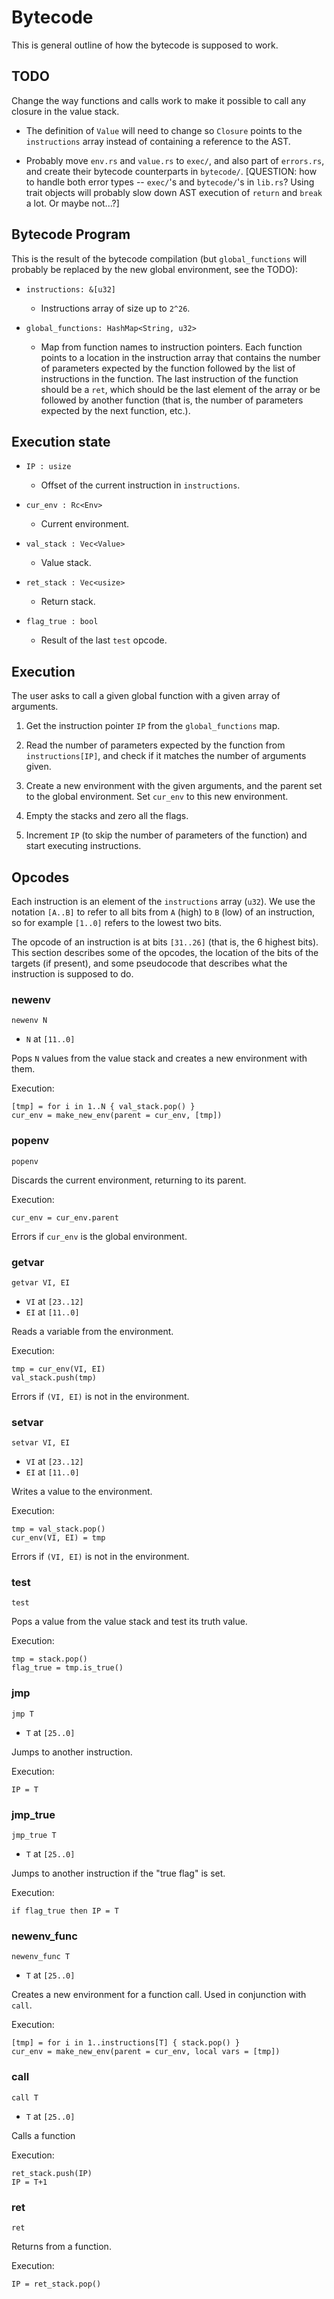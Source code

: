 
# Bytecode

This is general outline of how the bytecode is supposed to work.

## TODO

Change the way functions and calls work to make it possible to
call any closure in the value stack.

- The definition of `Value` will need to change so `Closure` points
to the `instructions` array instead of containing a reference to
the AST.

- Probably move `env.rs` and `value.rs` to `exec/`, and also part
of `errors.rs`, and create their bytecode counterparts in
`bytecode/`. [QUESTION: how to handle both error types -- `exec/`'s
and `bytecode/`'s in `lib.rs`? Using trait objects will probably
slow down AST execution of `return` and `break` a lot. Or maybe not...?]


## Bytecode Program

This is the result of the bytecode compilation (but `global_functions` will
probably be replaced by the new global environment, see the TODO):

- `instructions: &[u32]`

    - Instructions array of size up to `2^26`.

- `global_functions: HashMap<String, u32>`

    - Map from function names to instruction pointers. Each function points to
      a location in the instruction array that contains the number of parameters
      expected by the function followed by the list of instructions in the function.
      The last instruction of the function should be a `ret`, which should be the
      last element of the array or be followed by another function (that is, the
      number of parameters expected by the next function, etc.).

## Execution state

- `IP : usize`

    - Offset of the current instruction in `instructions`.

- `cur_env : Rc<Env>`

    - Current environment.

- `val_stack : Vec<Value>`

    - Value stack.

- `ret_stack : Vec<usize>`

    - Return stack.

- `flag_true : bool`

    - Result of the last `test` opcode.


## Execution

The user asks to call a given global function with a given array of arguments.

1. Get the instruction pointer `IP` from the `global_functions` map.

2. Read the number of parameters expected by the function from `instructions[IP]`, and
   check if it matches the number of arguments given.

3. Create a new environment with the given arguments, and the parent set to the global
   environment. Set `cur_env` to this new environment.

4. Empty the stacks and zero all the flags.

5. Increment `IP` (to skip the number of parameters of the function) and start executing
   instructions.

## Opcodes

Each instruction is an element of the `instructions` array (`u32`).  We use the notation
`[A..B]` to refer to all bits from `A` (high) to `B` (low) of an instruction, so for
example `[1..0]` refers to the lowest two bits.

The opcode of an instruction is at bits `[31..26]` (that is, the 6 highest bits).
This section describes some of the opcodes, the location of the bits of the targets (if
present), and some pseudocode that describes what the instruction is supposed to do.


### newenv

`newenv N`

- `N` at `[11..0]`

Pops `N` values from the value stack and creates a new environment with them.

Execution:

```
[tmp] = for i in 1..N { val_stack.pop() }
cur_env = make_new_env(parent = cur_env, [tmp])
```
    

### popenv

`popenv`

Discards the current environment, returning to its parent.

Execution:

```
cur_env = cur_env.parent
```

Errors if `cur_env` is the global environment.


### getvar

`getvar VI, EI`

- `VI` at `[23..12]`
- `EI` at `[11..0]`

Reads a variable from the environment.

Execution:

```
tmp = cur_env(VI, EI)
val_stack.push(tmp)
```

Errors if `(VI, EI)` is not in the environment.


### setvar

`setvar VI, EI`

- `VI` at `[23..12]`
- `EI` at `[11..0]`

Writes a value to the environment.

Execution:

```
tmp = val_stack.pop()
cur_env(VI, EI) = tmp
```

Errors if `(VI, EI)` is not in the environment.


### test

`test`

Pops a value from the value stack and test its truth value.

Execution:

```
tmp = stack.pop()
flag_true = tmp.is_true()
```


### jmp

`jmp T`

- `T` at `[25..0]`

Jumps to another instruction.

Execution:

```
IP = T
```


### jmp_true

`jmp_true T`

- `T` at `[25..0]`

Jumps to another instruction if the "true flag" is set.

Execution:

```
if flag_true then IP = T
```


### newenv_func

`newenv_func T`

- `T` at `[25..0]`

Creates a new environment for a function call. Used in conjunction with `call`.

Execution:

```
[tmp] = for i in 1..instructions[T] { stack.pop() }
cur_env = make_new_env(parent = cur_env, local vars = [tmp])
```

### call

`call T`

- `T` at `[25..0]`

Calls a function

Execution:

```
ret_stack.push(IP)
IP = T+1
```


### ret

`ret`

Returns from a function.

Execution:

```
IP = ret_stack.pop()
```
